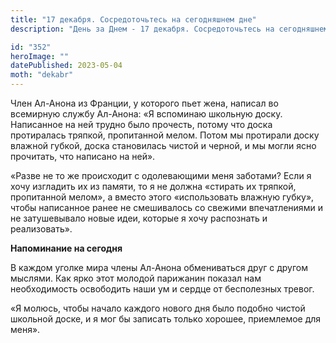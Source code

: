 ```yaml
---
title: "17 декабря. Сосредоточьтесь на сегодняшнем дне"
description: "День за Днем - 17 декабря. Сосредоточьтесь на сегодняшнем дне"

id: "352"
heroImage: ""
datePublished: 2023-05-04
moth: "dekabr"
---
```


Член Ал-Анона из Франции, у которого пьет жена, написал во всемирную службу
Ал-Анона: «Я вспоминаю школьную доску. Написанное на ней трудно было прочесть,
потому что доска протиралась тряпкой, пропитанной мелом. Потом мы протирали
доску влажной губкой, доска становилась чистой и черной, и мы могли ясно
прочитать, что написано на ней».

«Разве не то же происходит с одолевающими меня заботами? Если я хочу изгладить
их из памяти, то я не должна «стирать их тряпкой, пропитанной мелом», а вместо
этого «использовать влажную губку», чтобы написанное ранее не смешивалось со
свежими впечатлениями и не затушевывало новые идеи, которые я хочу распознать
и реализовать».

**Напоминание на сегодня**

В каждом уголке мира члены Ал-Анона обмениваться друг с другом мыслями. Как
ярко этот молодой парижанин показал нам необходимость освободить наши ум и
сердце от бесполезных тревог.

«Я молюсь, чтобы начало каждого нового дня было подобно чистой школьной доске,
и я мог бы записать только хорошее, приемлемое для меня».
